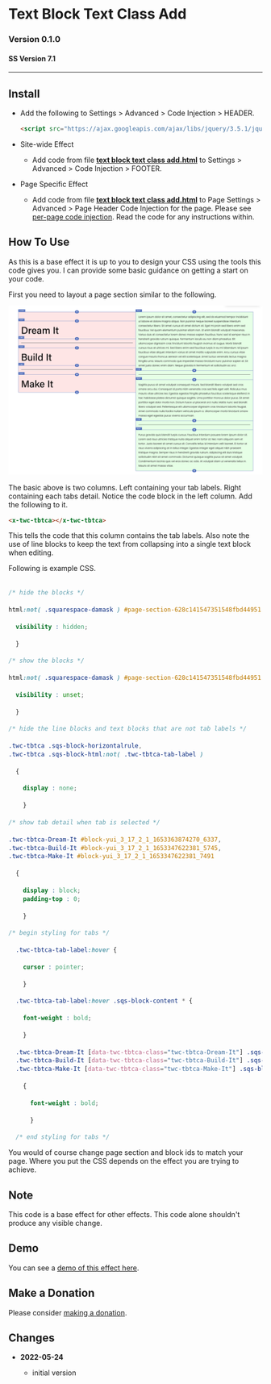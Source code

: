 # Text Block Text Class Add

### Version 0.1.0

#### SS Version 7.1

---

## Install

* Add the following to Settings > Advanced > Code Injection > HEADER.
  
  ```html
  <script src="https://ajax.googleapis.com/ajax/libs/jquery/3.5.1/jquery.min.js"></script>
  ```
  
* Site-wide Effect

  * Add code from file **[text block text class add.html][1]** to Settings >
    Advanced > Code Injection > FOOTER.
    
* Page Specific Effect

  * Add code from file **[text block text class add.html][1]** to
    Page Settings > Advanced > Page Header Code Injection for the page. Please
    see [per-page code injection][2]. Read the code for any instructions
    within.
    
## How To Use

As this is a base effect it is up to you to design your CSS using the tools
this code gives you. I can provide some basic guidance on getting a start on
your code.

First you need to layout a page section similar to the following.

![tabs layout](read%20me%20assets/tabs%20layout.png)

The basic above is two columns. Left containing your tab labels. Right
containing each tabs detail. Notice the code block in the left column. Add the
following to it.

```html
<x-twc-tbtca></x-twc-tbtca>
```

This tells the code that this column contains the tab labels. Also note the use
of line blocks to keep the text from collapsing into a single text block when
editing.

Following is example CSS.

```css

/* hide the blocks */

html:not( .squarespace-damask ) #page-section-628c141547351548fbd44951 .sqs-row > .sqs-col-12 > .sqs-row:first-child .sqs-block {

  visibility : hidden;
  
  }
  
/* show the blocks */

html:not( .squarespace-damask ) #page-section-628c141547351548fbd44951 .sqs-row > .sqs-col-12 > .sqs-row:first-child.twc-tbtca .sqs-block {

  visibility : unset;
  
  }
  
/* hide the line blocks and text blocks that are not tab labels */

.twc-tbtca .sqs-block-horizontalrule,
.twc-tbtca .sqs-block-html:not( .twc-tbtca-tab-label )

  {
  
    display : none;
    
    }
    
/* show tab detail when tab is selected */

.twc-tbtca-Dream-It #block-yui_3_17_2_1_1653363874270_6337,
.twc-tbtca-Build-It #block-yui_3_17_2_1_1653347622381_5745,
.twc-tbtca-Make-It #block-yui_3_17_2_1_1653347622381_7491

  {
  
    display : block;
    padding-top : 0;
    
    }
    
/* begin styling for tabs */

  .twc-tbtca-tab-label:hover {
  
    cursor : pointer;
    
    }
    
  .twc-tbtca-tab-label:hover .sqs-block-content * {
  
    font-weight : bold;
    
    }
    
  .twc-tbtca-Dream-It [data-twc-tbtca-class="twc-tbtca-Dream-It"] .sqs-block-content *,
  .twc-tbtca-Build-It [data-twc-tbtca-class="twc-tbtca-Build-It"] .sqs-block-content *,
  .twc-tbtca-Make-It [data-twc-tbtca-class="twc-tbtca-Make-It"] .sqs-block-content *
  
    {
    
      font-weight : bold;
      
      }
      
  /* end styling for tabs */

```

You would of course change page section and block ids to match your page. Where
you put the CSS depends on the effect you are trying to achieve.

## Note

This code is a base effect for other effects. This code alone shouldn't produce
any visible change.

## Demo

You can see a [demo of this effect here][3].

## Make a Donation

Please consider [making a donation][4].

## Changes

<!-- * **2022-05-10**

  * support for v7.1 product detail layouts
  * use twcsl
  * bumped version to 0.2.0
  -->
* **2022-05-24**

  * initial version

[1]: text%20block%20text%20class%20add.html#L1
[2]: https://support.squarespace.com/hc/en-us/articles/205815908-Using-code-injection#toc-per-page-code-injection
[3]: https://toms-web-consulting-demos.squarespace.com/text-block-text-class-add?password=twcdemos
[4]: https://github.com/tomsWebConsulting/twcsl#make-a-donation

